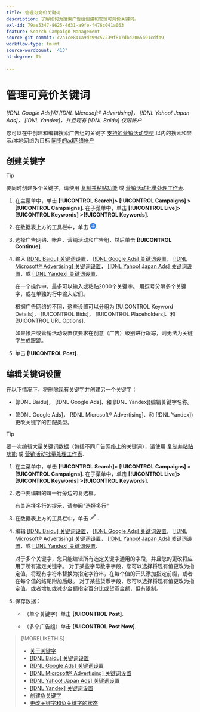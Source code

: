 ```yaml
---
title: 管理可竞价关键词
description: 了解如何为搜索广告组创建和管理可竞价关键词。
exl-id: 79ae5347-8625-4d31-a9fe-f476c041a063
feature: Search Campaign Management
source-git-commit: c2a1ce841a9dc99c57239f817dbd2065b91cdfb9
workflow-type: tm+mt
source-wordcount: '413'
ht-degree: 0%

---
```


# 管理可竞价关键词

*[!DNL Google Ads]和 [!DNL Microsoft® Advertising]， [!DNL Yahoo! Japan Ads]， [!DNL Yandex]，并且现有 [!DNL Baidu] 仅限帐户*

您可以在中创建和编辑搜索广告组的关键字 [支持的营销活动类型](/help/search-social-commerce/introduction/supported-inventory.md) 以内的搜索和显示/本地网络为目标 [同步的ad网络帐户](/help/search-social-commerce/campaign-management/accounts/ad-network-account-about.md)

## 创建关键字

>[!TIP]
>
>要同时创建多个关键字，请使用 [复制并粘贴功能](/help/search-social-commerce/campaign-management/campaigns/copy-paste.md) 或 [营销活动批量处理工作表](/help/search-social-commerce/campaign-management/bulksheets/bulksheet-about.md).

1. 在主菜单中，单击 **[!UICONTROL Search]> [!UICONTROL Campaigns] >[!UICONTROL Campaigns]**. 在子菜单中，单击 **[!UICONTROL Live]> [!UICONTROL Keywords] >[!UICONTROL Keywords]**.

1. 在数据表上方的工具栏中，单击 ![创建](/help/search-social-commerce/assets/add.png "创建").

1. 选择广告网络、帐户、营销活动和广告组，然后单击 **[!UICONTROL Continue]**.

1. 输入 [[!DNL Baidu] 关键词设置](keyword-settings-baidu.md)， [[!DNL Google Ads] 关键词设置](keyword-settings-google.md)， [[!DNL Microsoft® Advertising] 关键词设置](keyword-settings-microsoft.md)， [[!DNL Yahoo! Japan Ads] 关键词设置](keyword-settings-yahoo-japan.md)，或 [[!DNL Yandex] 关键词设置](keyword-settings-yandex.md).

   在一个操作中，最多可以输入或粘贴2000个关键字。 用逗号分隔多个关键字，或在单独的行中输入它们。

   根据广告网络的不同，这些设置可以分组为 [!UICONTROL Keyword Details]， [!UICONTROL Bids]， [!UICONTROL Placeholders]、和 [!UICONTROL URL Options].

   如果帐户或营销活动设置仅要求在创意（广告）级别进行跟踪，则无法为关键字生成跟踪。

1. 单击 **[!UICONTROL Post]**.

## 编辑关键词设置

在以下情况下，将删除现有关键字并创建另一个关键字：

* ([!DNL Baidu]， [!DNL Google Ads]、和 [!DNL Yandex])编辑关键字名称。

* ([!DNL Google Ads]， [!DNL Microsoft® Advertising]、和 [!DNL Yandex])更改关键字的匹配类型。

>[!TIP]
>
>要一次编辑大量关键词数据（包括不同广告网络上的关键词），请使用 [复制并粘贴功能](/help/search-social-commerce/campaign-management/campaigns/copy-paste.md) 或 [营销活动批量处理工作表](/help/search-social-commerce/campaign-management/bulksheets/bulksheet-about.md).

1. 在主菜单中，单击 **[!UICONTROL Search]> [!UICONTROL Campaigns] >[!UICONTROL Campaigns]**. 在子菜单中，单击 **[!UICONTROL Live]> [!UICONTROL Keywords] >[!UICONTROL Keywords]**.

1. 选中要编辑的每一行旁边的复选框。

   有关选择多行的提示，请参阅&quot;[选择多行](/help/search-social-commerce/common-tasks/navigation-editing-selection/multiple-rows-select.md)“

1. 在数据表上方的工具栏中，单击 ![编辑](/help/search-social-commerce/assets/edit.png "编辑") .

1. 编辑 [[!DNL Baidu] 关键词设置](keyword-settings-baidu.md)， [[!DNL Google Ads] 关键词设置](keyword-settings-google.md)， [[!DNL Microsoft® Advertising] 关键词设置](keyword-settings-microsoft.md)， [[!DNL Yahoo! Japan Ads] 关键词设置](keyword-settings-yahoo-japan.md)，或 [[!DNL Yandex] 关键词设置](keyword-settings-yandex.md).

   对于多个关键字，您只能编辑所有选定关键字通用的字段，并且您的更改将应用于所有选定关键字。 对于某些字母数字字段，您可以选择将现有值更改为指定值，将现有字符串替换为指定字符串，在每个值的开头添加指定前缀，或者在每个值的结尾附加后缀。 对于某些货币字段，您可以选择将现有值更改为指定值，或者增加或减少金额指定百分比或货币金额，但有限制。

1. 保存数据：

   * （单个关键字）单击 **[!UICONTROL Post]**.

   * （多个广告组）单击 **[!UICONTROL Post Now]**.

>[!MORELIKETHIS]
>
>* [关于关键字](keyword-about.md)
>* [[!DNL Baidu] 关键词设置](keyword-settings-baidu.md)
>* [[!DNL Google Ads] 关键词设置](keyword-settings-google.md)
>* [[!DNL Microsoft® Advertising] 关键词设置](keyword-settings-microsoft.md)
>* [[!DNL Yahoo! Japan Ads] 关键词设置](keyword-settings-yahoo-japan.md)
>* [[!DNL Yandex] 关键词设置](keyword-settings-yandex.md)
>* [创建负关键字](/help/search-social-commerce/campaign-management/campaigns/keyword-negative-create.md)
>* [更改关键字和负关键字的状态](keyword-status-edit.md)
